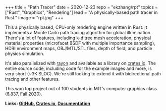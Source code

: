 +++
title = "Path Tracer"
date = 2020-12-23
repo = "ekzhang/rpt"
topics = ["Rust", "Graphics", "Rendering"]
lead = "A physically-based path tracer in Rust."
image = "rpt.jpg"
+++

This a physically based, CPU-only rendering engine written in Rust. It
implements a Monte Carlo path tracing algorithm for global illumination. There's
a lot of features, including k-d tree mesh acceleration, physical material
properties (microfacet BSDF with multiple importance sampling), HDRI environment
maps, OBJ/MTL/STL files, depth of field, and particle physics simulation.

It's also parallelized with [rayon](https://github.com/rayon-rs/rayon) and
available as a library on [crates.io](https://crates.io/). The entire source
code, including code for the example images and more, is very short (~3K SLOC).
We're still looking to extend it with bidirectional path tracing and other
features.

This won top project out of 100 students in MIT's computer graphics class
(6.837, Fall 2020).

**Links: [GitHub](https://github.com/ekzhang/rpt),
[Crates.io](https://crates.io/crates/rpt),
[Documentation](https://docs.rs/rpt)**
